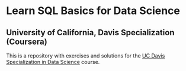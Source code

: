 # Learn SQL Basics for Data Science
## University of California, Davis Specialization (Coursera)

This is a repository with exercises and solutions for the [UC Davis Specialization in Data Science](https://www.coursera.org/specializations/learn-sql-basics-data-science) course.